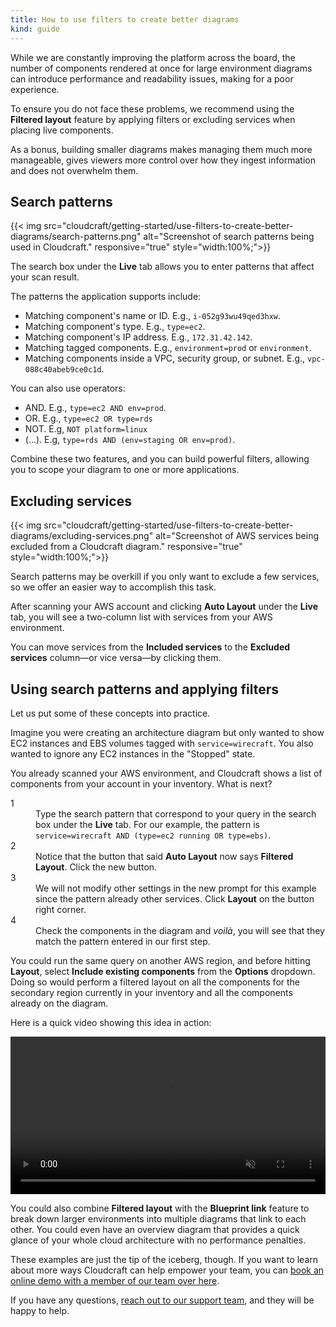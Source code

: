 ```yaml
---
title: How to use filters to create better diagrams
kind: guide
---
```


While we are constantly improving the platform across the board, the number of components rendered at once for large environment diagrams can introduce performance and readability issues, making for a poor experience.

To ensure you do not face these problems, we recommend using the **Filtered layout** feature by applying filters or excluding services when placing live components.

As a bonus, building smaller diagrams makes managing them much more manageable, gives viewers more control over how they ingest information and does not overwhelm them.

## Search patterns

{{< img src="cloudcraft/getting-started/use-filters-to-create-better-diagrams/search-patterns.png" alt="Screenshot of search patterns being used in Cloudcraft." responsive="true" style="width:100%;">}}

The search box under the **Live** tab allows you to enter patterns that affect your scan result.

The patterns the application supports include:

- Matching component's name or ID. E.g., `i-052g93wu49qed3hxw`.
- Matching component's type. E.g., `type=ec2`.
- Matching component's IP address. E.g., `172.31.42.142`.
- Matching tagged components. E.g., `environment=prod` or `environment`.
- Matching components inside a VPC, security group, or subnet. E.g., `vpc-088c40abeb9ce0c1d`.

You can also use operators:

- AND. E.g., `type=ec2 AND env=prod`.
- OR. E.g., `type=ec2 OR type=rds`
- NOT. E.g, `NOT platform=linux`
- (...). E.g, `type=rds AND (env=staging OR env=prod)`.

Combine these two features, and you can build powerful filters, allowing you to scope your diagram to one or more applications.

## Excluding services

{{< img src="cloudcraft/getting-started/use-filters-to-create-better-diagrams/excluding-services.png" alt="Screenshot of AWS services being excluded from a Cloudcraft diagram." responsive="true" style="width:100%;">}}

Search patterns may be overkill if you only want to exclude a few services, so we offer an easier way to accomplish this task.

After scanning your AWS account and clicking **Auto Layout** under the **Live** tab, you will see a two-column list with services from your AWS environment.

You can move services from the **Included services** to the **Excluded services** column—or vice versa—by clicking them.

## Using search patterns and applying filters

Let us put some of these concepts into practice.

Imagine you were creating an architecture diagram but only wanted to show EC2 instances and EBS volumes tagged with `service=wirecraft`. You also wanted to ignore any EC2 instances in the "Stopped" state.

You already scanned your AWS environment, and Cloudcraft shows a list of components from your account in your inventory. What is next?

<dl>
  <dt>1</dt>
  <dd>Type the search pattern that correspond to your query in the search box under the <strong>Live</strong> tab. For our example, the pattern is <code>service=wirecraft AND (type=ec2 running OR type=ebs)</code>.</dd>

  <dt>2</dt>
  <dd>Notice that the button that said <strong>Auto Layout</strong> now says <strong>Filtered Layout</strong>. Click the new button.</dd>

  <dt>3</dt>
  <dd>We will not modify other settings in the new prompt for this example since the pattern already other services. Click <strong>Layout</strong> on the button right corner.</dd>

  <dt>4</dt>
  <dd>Check the components in the diagram and <em>voilà</em>, you will see that they match the pattern entered in our first step.</dd>
</dl>

You could run the same query on another AWS region, and before hitting **Layout**, select **Include existing components** from the **Options** dropdown. Doing so would perform a filtered layout on all the components for the secondary region currently in your inventory and all the components already on the diagram.

Here is a quick video showing this idea in action:

<section class="video">
  <video controls="" muted="" width="100%">
    <source
      src="https://videos.cloudcraft.support/filtered-layout-search-patterns-wb5btuyldh4q.mp4"
      type="video/mp4"
    >
  </video>
</section>

You could also combine **Filtered layout** with the **Blueprint link** feature to break down larger environments into multiple diagrams that link to each other. You could even have an overview diagram that provides a quick glance of your whole cloud architecture with no performance penalties.

These examples are just the tip of the iceberg, though. If you want to learn about more ways Cloudcraft can help empower your team, you can [book an online demo with a member of our team over here](https://www.cloudcraft.co/request-demo).

If you have any questions, [reach out to our support team](https://app.cloudcraft.co/support), and they will be happy to help.
